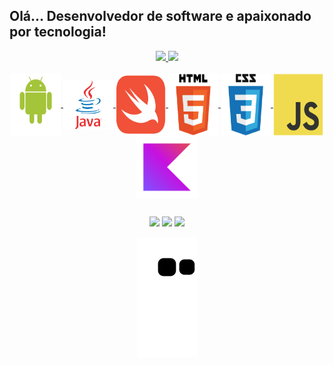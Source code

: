 ## Olá... Desenvolvedor de software e apaixonado por tecnologia!
<div align="center">
  <a href="https://github.com/djroydb">
  <img height="180em" src="https://github-readme-stats.vercel.app/api/top-langs/?username=djroydb&langs_count=10&theme=midnight-purple&layout=compact&langs_count=10&hide=C++,C,makefile"/>
  <img height="180em" src="https://github-readme-stats.vercel.app/api?username=djroydb&show_icons=true&theme=midnight-purple&include_all_commits=true&count_private=true"/>
  
</div>
  
<div align="center" style="display: inline_block"><br>
  <img align="center" alt="djroydb-Android" height="100" width="80" src="https://raw.githubusercontent.com/devicons/devicon/master/icons/android/android-original-wordmark.svg">
  <img align="center" alt="djroydb-Java" height="80" width="80" src="https://raw.githubusercontent.com/devicons/devicon/master/icons/java/java-original-wordmark.svg">
  <img align="center" alt="djroydb-Swift" height="100" width="80" src="https://raw.githubusercontent.com/devicons/devicon/master/icons/swift/swift-original.svg">
  <img align="center" alt="djroydb-Html5" height="100" width="80" src="https://raw.githubusercontent.com/devicons/devicon/master/icons/html5/html5-original-wordmark.svg">
  <img align="center" alt="djroydb-Css3" height="100" width="80" src="https://raw.githubusercontent.com/devicons/devicon/master/icons/css3/css3-original-wordmark.svg">
  <img align="center" alt="djroydb-Js" height="100" width="80" src="https://raw.githubusercontent.com/devicons/devicon/master/icons/javascript/javascript-original.svg">  
  <img align="center" alt="djroydb-Kotlin" height="100" width="100" src="https://raw.githubusercontent.com/devicons/devicon/master/icons/kotlin/kotlin-original.svg">
  </div>
  
 ##
  
<div align="center">
  <a href="https://instagram.com/djroydb"  target="_blank"><img src="https://img.shields.io/badge/-Instagram-%23E4405F?style=for-the-badge&logo=instagram&logoColor=white" target="_blank"></a>
  <a href = "mailto:djroydb@gmail.com"><img src="https://img.shields.io/badge/-Gmail-%23333?style=for-the-badge&logo=gmail&logoColor=white" target="_blank"></a>
  <a href="https://www.linkedin.com/in/robsonfreitasmobiledev" target="_blank"><img src="https://img.shields.io/badge/-LinkedIn-%230077B5?style=for-the-badge&logo=linkedin&logoColor=white" target="_blank"></a> 
  
  ![Snake animation](https://github.com/djroydb/djroydb/blob/output/github-contribution-grid-snake.svg)
  
</div>
